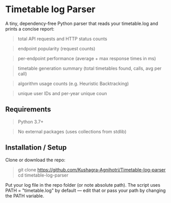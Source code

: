 # Timetable log Parser
A tiny, dependency-free Python parser that reads your timetable.log and prints a concise report:

>total API requests and HTTP status counts

>endpoint popularity (request counts)

>per-endpoint performance (average + max response times in ms)

>timetable generation summary (total timetables found, calls, avg per call)

>algorithm usage counts (e.g. Heuristic Backtracking)

>unique user IDs and per-year unique coun

## Requirements

>Python 3.7+ 

>No external packages (uses collections from stdlib)

## Installation / Setup

Clone or download the repo:

>git clone https://github.com/Kushagra-Agnihotri/Timetable-log-parser
>cd timetable-log-parser


Put your log file in the repo folder (or note absolute path). The script uses PATH = "timetable.log" by default — edit that or pass your path by changing the PATH variable.
